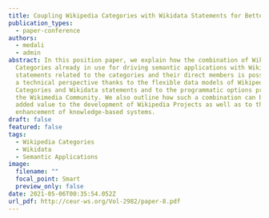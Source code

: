 ```yaml
---
title: Coupling Wikipedia Categories with Wikidata Statements for Better Semantics
publication_types:
  - paper-conference
authors:
  - medali
  - admin
abstract: In this position paper, we explain how the combination of Wikipedia
  Categories already in use for driving semantic applications with Wikidata
  statements related to the categories and their direct members is possible from
  a technical perspective thanks to the flexible data models of Wikipedia
  Categories and Wikidata statements and to the programmatic options provided by
  the Wikimedia Community. We also outline how such a combination can bring an
  added value to the development of Wikipedia Projects as well as to the
  enhancement of knowledge-based systems.
draft: false
featured: false
tags:
  - Wikipedia Categories
  - Wikidata
  - Semantic Applications
image:
  filename: ""
  focal_point: Smart
  preview_only: false
date: 2021-05-06T00:35:54.052Z
url_pdf: http://ceur-ws.org/Vol-2982/paper-8.pdf
---
```

